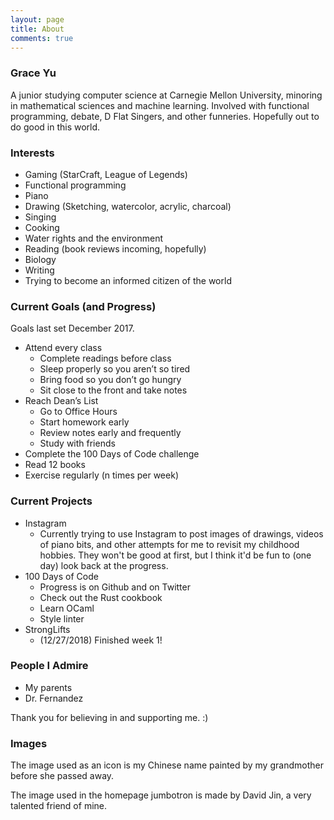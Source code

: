 ```yaml
---
layout: page
title: About
comments: true
---
```


### Grace Yu

A junior studying computer science at Carnegie Mellon University, minoring in
mathematical sciences and machine learning. Involved with functional programming,
debate, D Flat Singers, and other funneries. Hopefully out to do good in this world.

### Interests

- Gaming (StarCraft, League of Legends)
- Functional programming
- Piano
- Drawing (Sketching, watercolor, acrylic, charcoal)
- Singing
- Cooking
- Water rights and the environment
- Reading (book reviews incoming, hopefully)
- Biology
- Writing
- Trying to become an informed citizen of the world

### Current Goals (and Progress)

Goals last set December 2017.

- Attend every class
  - Complete readings before class
  - Sleep properly so you aren’t so tired
  - Bring food so you don’t go hungry
  - Sit close to the front and take notes
- Reach Dean’s List
  - Go to Office Hours
  - Start homework early
  - Review notes early and frequently
  - Study with friends
- Complete the 100 Days of Code challenge
- Read 12 books
- Exercise regularly (n times per week)

### Current Projects

- Instagram
  - Currently trying to use Instagram to post images of drawings, videos of piano bits, and other attempts
  for me to revisit my childhood hobbies. They won't be good at first, but I think it'd be fun to (one day) look back at the progress.
- 100 Days of Code
  - Progress is on Github and on Twitter
  - Check out the Rust cookbook
  - Learn OCaml
  - Style linter
- StrongLifts
  - (12/27/2018) Finished week 1!

### People I Admire

- My parents
- Dr. Fernandez

Thank you for believing in and supporting me. :)

### Images

The image used as an icon is my Chinese name painted by my grandmother before she passed away.

The image used in the homepage jumbotron is made by David Jin, a very talented friend of mine.
